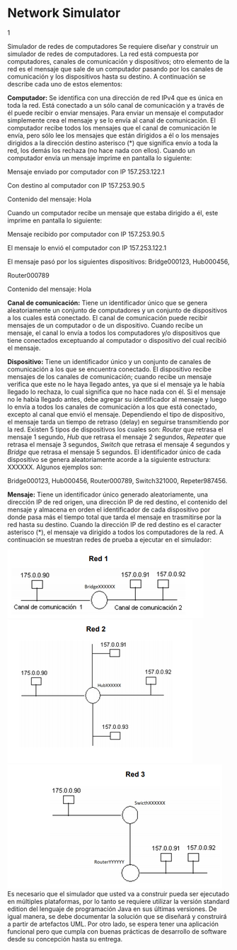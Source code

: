 # Network Simulator
1

Simulador de redes de computadores
Se requiere diseñar y construir un simulador de redes de computadores. La red está
compuesta por computadores, canales de comunicación y dispositivos; otro
elemento de la red es el mensaje que sale de un computador pasando por los
canales de comunicación y los dispositivos hasta su destino. A continuación se
describe cada uno de estos elementos:

**Computador:** Se identifica con una dirección de red IPv4 que es única en toda la red.
Está conectado a un sólo canal de comunicación y a través de él puede recibir o
enviar mensajes. Para enviar un mensaje el computador simplemente crea el
mensaje y se lo envía al canal de comunicación. El computador recibe todos los
mensajes que el canal de comunicación le envía, pero sólo lee los mensajes que
están dirigidos a él o los mensajes dirigidos a la dirección destino asterisco (*) que
significa envío a toda la red, los demás los rechaza (no hace nada con ellos).
Cuando un computador envía un mensaje imprime en pantalla lo siguiente:

Mensaje enviado por computador con IP 157.253.122.1

Con destino al computador con IP 157.253.90.5

Contenido del mensaje: Hola

Cuando un computador recibe un mensaje que estaba dirigido a él, este imprime
en pantalla lo siguiente:

Mensaje recibido por computador con IP 157.253.90.5

El mensaje lo envió el computador con IP 157.253.122.1

El mensaje pasó por los siguientes dispositivos: Bridge000123, Hub000456,

Router000789

Contenido del mensaje: Hola

**Canal de comunicación:** Tiene un identificador único que se genera aleatoriamente
un conjunto de computadores y un conjunto de dispositivos a los cuales está
conectado. El canal de comunicación puede recibir mensajes de un computador o
de un dispositivo. Cuando recibe un mensaje, el canal lo envía a todos los
computadores y/o dispositivos que tiene conectados exceptuando al computador o
dispositivo del cual recibió el mensaje.

**Dispositivo:** Tiene un identificador único y un conjunto de canales de comunicación
a los que se encuentra conectado. El dispositivo recibe mensajes de los canales de 
comunicación; cuando recibe un mensaje verifica que este no le haya llegado antes,
ya que si el mensaje ya le había llegado lo rechaza, lo cual significa que no hace
nada con él. Si el mensaje no le había llegado antes, debe agregar su identificador
al mensaje y luego lo envía a todos los canales de comunicación a los que está
conectado, excepto al canal que envió el mensaje. Dependiendo el tipo de
dispositivo, el mensaje tarda un tiempo de retraso (delay) en seguirse transmitiendo
por la red. Existen 5 tipos de dispositivos los cuales son: _Router_ que retrasa el
mensaje 1 segundo, _Hub_ que retrasa el mensaje 2 segundos, _Repeater_ que retrasa
el mensaje 3 segundos, _Switch_ que retrasa el mensaje 4 segundos y _Bridge_ que
retrasa el mensaje 5 segundos. El identificador único de cada dispositivo se genera
aleatoriamente acorde a la siguiente estructura: <NombreTipoDispositivo>XXXXXX.
Algunos ejemplos son:

Bridge000123, Hub000456, Router000789, Switch321000, Repeter987456.

**Mensaje:** Tiene un identificador único generado aleatoriamente, una dirección IP de
red origen, una dirección IP de red destino, el contenido del mensaje y almacena en
orden el identificador de cada dispositivo por donde pasa más el tiempo total que
tarda el mensaje en trasmitirse por la red hasta su destino. Cuando la dirección IP
de red destino es el caracter asterisco (*), el mensaje va dirigido a todos los
computadores de la red.
A continuación se muestran redes de prueba a ejecutar en el simulador:

![Red1](/img/Network1.PNG)
![Red2](/img/Network2.PNG)
![Red3](/img/Network3.PNG)
Es necesario que el simulador que usted va a construir pueda ser ejecutado en
múltiples plataformas, por lo tanto se requiere utilizar la versión standard edition del
lenguaje de programación Java en sus últimas versiones. De igual manera, se debe
documentar la solución que se diseñará y construirá a partir de artefactos UML. Por
otro lado, se espera tener una aplicación funcional pero que cumpla con buenas
prácticas de desarrollo de software desde su concepción hasta su entrega.
